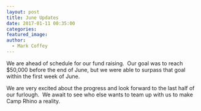 ```yaml
---
layout: post
title: June Updates
date: 2017-01-11 00:35:00
categories:
featured_image:
author:
  - Mark Coffey
---
```



We are ahead of schedule for our fund raising. &nbsp;Our goal was to reach $50,000 before the end of June, but we were able to surpass that goal within the first week of June. &nbsp;

We are very excited about the progress and look forward to the last half of our furlough. &nbsp;We await to see who else wants to team up with us to make Camp Rhino a reality. &nbsp;